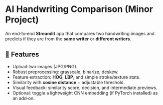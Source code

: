 # AI Handwriting Comparison (Minor Project)

An end‑to‑end **Streamlit** app that compares two handwriting images and predicts if they are from the **same writer** or **different writers**.

## 🚀 Features
- Upload two images (JPG/PNG).
- Robust preprocessing: grayscale, binarize, deskew.
- Feature extraction: **HOG**, **LBP**, and simple stroke/texture stats.
- Similarity with **cosine distance** + adjustable threshold.
- Visual feedback: similarity score, decision, and intermediate previews.
- Optional: toggle a lightweight CNN embedding (if PyTorch installed) as an add‑on.


